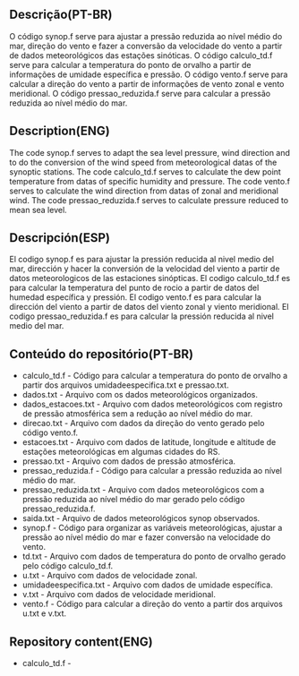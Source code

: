 ## Descrição(PT-BR)
O código synop.f serve para ajustar a pressão reduzida ao nível médio do mar, direção do vento e fazer a conversão da velocidade do vento a partir de dados meteorológicos das estações sinóticas. O código calculo_td.f serve para calcular a temperatura do ponto de orvalho a partir de informações de umidade específica e pressão. O código vento.f serve para calcular a direção do vento a partir de informações de vento zonal e vento meridional. O código pressao_reduzida.f serve para calcular a pressão reduzida ao nível médio do mar.
## Description(ENG)
The code synop.f serves to adapt the sea level pressure, wind direction and to do the conversion of the wind speed from meteorological datas of the synoptic stations. The code calculo_td.f serves to calculate the dew point temperature from datas of specific humidity and pressure. The code vento.f serves to calculate the wind direction from datas of zonal and meridional wind. The code pressao_reduzida.f serves to calculate pressure reduced to mean sea level.
## Descripción(ESP)
El codigo synop.f es para ajustar la pressión reducida al nivel medio del mar, dirección y hacer la conversión de la velocidad del viento a partir de datos meteorologicos de las estaciones sinópticas. El codigo calculo_td.f es para calcular la temperatura del punto de rocio a partir de datos del humedad específica y pressión. El codigo vento.f es para calcular la dirección del viento a partir de datos del viento zonal y viento meridional. El codigo pressao_reduzida.f es para calcular la pressión reducida al nivel medio del mar. 

## Conteúdo do repositório(PT-BR)
+ calculo_td.f - Código para calcular a temperatura do ponto de orvalho a partir dos arquivos umidadeespecifica.txt e pressao.txt.
+ dados.txt - Arquivo com os dados meteorológicos organizados.
+ dados_estacoes.txt - Arquivo com dados meteorológicos com registro de pressão atmosférica sem a redução ao nível médio do mar.
+ direcao.txt - Arquivo com dados da direção do vento gerado pelo código vento.f.
+ estacoes.txt - Arquivo com dados de latitude, longitude e altitude de estações meteorológicas em algumas cidades do RS.
+ pressao.txt - Arquivo com dados de pressão atmosférica.
+ pressao_reduzida.f - Código para calcular a pressão reduzida ao nível médio do mar.
+ pressao_reduzida.txt - Arquivo com dados meteorológicos com a pressão reduzida ao nível médio do mar gerado pelo código pressao_reduzida.f.
+ saida.txt - Arquivo de dados meteorológicos synop observados.
+ synop.f - Código para organizar as variáveis meteorológicas, ajustar a pressão ao nível médio do mar e fazer conversão na velocidade do vento.
+ td.txt - Arquivo com dados de temperatura do ponto de orvalho gerado pelo código calculo_td.f.
+ u.txt - Arquivo com dados de velocidade zonal.
+ umidadeespecifica.txt - Arquivo com dados de umidade específica.
+ v.txt - Arquivo com dados de velocidade meridional.
+ vento.f - Código para calcular a direção do vento a partir dos arquivos u.txt e v.txt. 

## Repository content(ENG)
+ calculo_td.f - 

